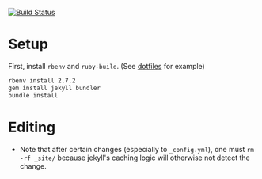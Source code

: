 [![Build Status](https://travis-ci.com/nik-sm/nik-sm.github.io.svg?branch=master)](https://travis-ci.com/nik-sm/nik-sm.github.io)

# Setup

First, install `rbenv` and `ruby-build`. (See [dotfiles](https://github.com/nik-sm/dotfiles) for example)

```bash
rbenv install 2.7.2
gem install jekyll bundler
bundle install
```

# Editing
- Note that after certain changes (especially to `_config.yml`), one must `rm -rf _site/` because jekyll's caching logic will otherwise not detect the change.

